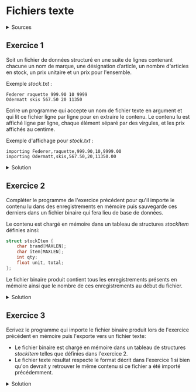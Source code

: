 # Fichiers texte
<details>
<summary>Sources</summary>
https://enit.rnu.tn/fr/Minds/informatique/TD5%20avec%20corrig%C3%A9.pdf
</details>

## Exercice 1
Soit un fichier de données structuré en une suite de lignes contenant chacune un nom de marque, une désignation d’article, un nombre d'articles en stock, un prix unitaire et un prix pour l'ensemble. 

Exemple _stock.txt_ :
~~~
Federer raquette 999.90 10 9999
Odermatt skis 567.50 20 11350
~~~

Ecrire un programme qui accepte un nom de fichier texte en argument et qui lit ce fichier ligne par ligne pour en extraire le contenu. Le contenu lu est affiché ligne par ligne, chaque élément séparé par des virgules, et les prix affichés au centime.

Exemple d'affichage pour _stock.txt_ :
~~~
importing Federer,raquette,999.90,10,9999.00
importing Odermatt,skis,567.50,20,11350.00
~~~

<details>
<summary>Solution</summary>

~~~cpp
#include <stdio.h>

#define MAXLEN 256

int main(int argc, char **argv) {

    if (argc != 2) {
        printf("Usage: %s file\n", argv[0]);
        return 1;
    }

    FILE *fin = fopen(argv[1], "r");
    if (!fin) {
        printf("[e] could not open %s\n", argv[1]);
        return 1;
    }

    // start importing

    char brand[MAXLEN]; char item[MAXLEN];
    float unit, total;
    int qty;

    while (fscanf(fin, "%s %s %f %d %f", brand, item, &unit, &qty, &total) != EOF)
        printf("importing %s,%s,%.2f,%d,%.2f\n", brand, item, unit, qty, total);

    fclose(fin);
    return 0;
}
~~~
</details>


## Exercice 2
Compléter le programme de l'exercice précédent pour qu'il importe le contenu lu dans des enregistrements en mémoire puis sauvegarde ces derniers dans un fichier binaire qui fera lieu de base de données.

Le contenu est chargé en mémoire dans un tableau de structures _stockItem_ définies ainsi:

~~~cpp
struct stockItem {
    char brand[MAXLEN];
    char item[MAXLEN];
    int qty;
    float unit, total;
};
~~~

Le fichier binaire produit contient tous les enregistrements présents en mémoire ainsi que le nombre de ces enregistrements au début du fichier.

<details>
<summary>Solution</summary>

~~~cpp
#include <stdio.h>

#define MAXLEN 256
#define MAXSTOCK 80

struct stockItem {
    char brand[MAXLEN];
    char item[MAXLEN];
    int qty;
    float unit, total;
};

int main(int argc, char **argv) {

    if (argc != 3) {
        printf("Usage: %s importfile dbfile\n", argv[0]);
        return 1;
    }

    FILE *fin = fopen(argv[1], "r");
    if (!fin) {
        printf("[e] could not open %s\n", argv[1]);
        return 1;
    }

    // start importing

    struct stockItem stock[MAXSTOCK] = { 0 };
    int i = 0;
    while (fscanf(fin, "%s %s %f %d %f", stock[i].brand, stock[i].item, &(stock[i].unit), &(stock[i].qty), &(stock[i].total)) != EOF) {
        printf("importing %s,%s,%.2f,%d,%.2f\n", stock[i].brand, stock[i].item, stock[i].unit, stock[i].qty, stock[i].total);
        i++;
    }

    fclose(fin);

    FILE *fout = fopen(argv[2], "wb");
    if (!fout) {
        printf("[e] could not open %s\n", argv[2]);
        return 1;
    }

    if (fwrite(&i, sizeof i, 1, fout) != 1) {
        printf("[e] could not write size of stock to %s\n", argv[2]);
        return 1;
    }
    if (fwrite(stock, sizeof stock[0], i, fout) != i) {
        printf("[e] could not write stock to %s\n", argv[2]);
        return 1;
    }

    fclose(fout);
    return 0;
}

~~~

</details>


## Exercice 3
Ecrivez le programme qui importe le fichier binaire produit lors de l'exercice précédent en mémoire puis l'exporte vers un fichier texte:
- Le fichier binaire est chargé en mémoire dans un tableau de structures _stockItem_ telles que définies dans l'exercice 2.
- Le fichier texte résultat respecte le format décrit dans l'exercice 1 si bien qu'on devrait y retrouver le même contenu si ce fichier a été importé précédemment.

<details>
<summary>Solution</summary>

~~~cpp
TBD
~~~

</details>
